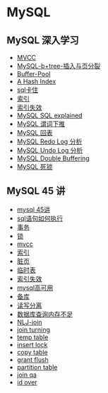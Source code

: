 # MySQL

<!-- 
- [MySQL 基础知识](mysql-basic.md)
- [MySQL 常用命令](mysql-commands.md)
- [MySQL 优化](mysql-optimization.md)
- [MySQL 事务](mysql-transaction.md)
- [MySQL 锁](mysql-lock.md)
- [MySQL 索引](mysql-index.md)
- [MySQL 备份与恢复](mysql-backup-recovery.md)
- [MySQL 集群](mysql-cluster.md)
- [MySQL 安全](mysql-security.md)
- [MySQL 常见问题](mysql-faq.md)
- [MySQL 工具](mysql-tools.md)
- [MySQL 扩展](mysql-extension.md)
- [MySQL 常见问题集锦](mysql-questions.md)
- [MySQL 参考资料](mysql-references.md)
- [MySQL 相关书籍](mysql-books.md)
- [MySQL 视频教程](mysql-videos.md)
- [MySQL 面试题](mysql-interview.md)
- [MySQL 工具推荐](mysql-tools-recommend.md)
- [MySQL 性能优化](mysql-performance.md) 
-->
<!-- 
## MySQL 测试

- [MySQL 性能测试](mysql-performance-test.md)
- [MySQL 压力测试](mysql-stress-test.md)
- [MySQL 兼容性测试](mysql-compatibility-test.md)
- [MySQL TPC-C 测试](mysql-tpc-c-test.md)
- [MySQL TPC-H 测试](mysql-tpc-h-test.md)
- [MySQL 性能测试工具](mysql-performance-test-tools.md)
- [MySQL 性能调优](mysql-performance-tuning.md) 
-->

## MySQL 深入学习

- [MVCC](./mvcc.md)
- [MySQL-b+tree-插入与页分裂](mysql-b+tree-插入与页分裂.md)
- [Buffer-Pool](mysql-buffer-pool.md)
- [A Hash Index](mysql-内存自适应哈希索引.md)
- [sql卡住](mysql-sql卡住.md)
- [索引](mysql-索引.md)
- [索引失效](mysql-索引失效.md)
- [MySQL SQL explained]()
- [MySQL 谓词下推](https://dev.mysql.com/doc/refman/8.0/en/optimizer-hints.html#optimizer-hints-index-range)
- [MySQL 回表]()
- [MySQL Redo Log 分析]()
- [MySQL Undo Log 分析]()
- [MySQL Double Buffering]()
- [MySQL 死锁]()

## MySQL 45 讲

- [mysql 45讲](mysql-45讲.md)
- [sql语句如何执行](mysql45讲/01-02-sql执行.md)
- [事务](mysql45讲/03-事务.md)
- [锁](mysql45讲/06-07-锁.md)
- [mvcc](mysql45讲/08-mvcc.md)
- [索引](mysql45讲/09-普通索引和唯一索引.md)
- [脏页](mysql45讲/10-12-DirtyPag脏页.md)
- [临时表](mysql45讲/13-17-临时表.md)
- [索引失效](mysql45讲/18-20-索引失效.md)
- [mysql高可用](mysql45讲/21-25-mysql高可用.md)
- [备库](mysql45讲/26-27-备库.md)
- [读写分离](mysql45讲/28-读写分离有哪些坑.md)
- [数据库查询内存不足](mysql45讲/29-33-数据库问题-查询多数内存不足.md)
- [NLJ-join](<mysql45讲/34 -到底可不可以使用join.md>)
- [join turning](mysql45讲/35-Join语句优化.md)
- [temp table](mysql45讲/36-39-临时表-自增主键.md)
- [insert lock](mysql45讲/40-insert语句的锁为什么这么多.md)
- [copy table](mysql45讲/41-快速复制一张表.md)
- [grant flush](mysql45讲/42-grant之后要flush.md)
- [partition table](mysql45讲/43-分区表.md)
- [join qa](mysql45讲/44-join问题.md)
- [id over](mysql45讲/45-id-over.md)
